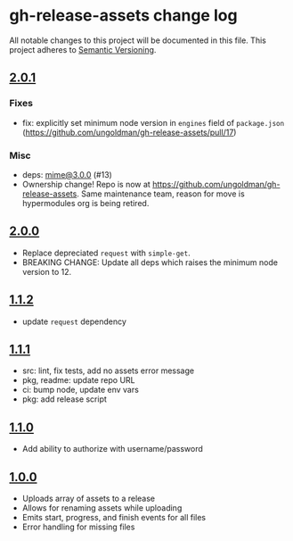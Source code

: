 # gh-release-assets change log

All notable changes to this project will be documented in this file.
This project adheres to [Semantic Versioning](http://semver.org/).

## [2.0.1](https://github.com/ungoldman/gh-release-assets/releases/v2.0.1)

### Fixes
- fix: explicitly set minimum node version in `engines` field of `package.json` (https://github.com/ungoldman/gh-release-assets/pull/17)

### Misc
- deps: mime@3.0.0 (#13)
- Ownership change! Repo is now at https://github.com/ungoldman/gh-release-assets. Same maintenance team, reason for move is hypermodules org is being retired.

## [2.0.0](https://github.com/ungoldman/gh-release-assets/releases/v2.0.0)

- Replace depreciated `request` with `simple-get`.
- BREAKING CHANGE: Update all deps which raises the minimum node version to 12.

## [1.1.2](https://github.com/ungoldman/gh-release-assets/releases/v1.1.2)

- update `request` dependency

## [1.1.1](https://github.com/ungoldman/gh-release-assets/releases/v1.1.1)

- src: lint, fix tests, add no assets error message
- pkg, readme: update repo URL
- ci: bump node, update env vars
- pkg: add release script

## [1.1.0](https://github.com/ungoldman/gh-release-assets/releases/v1.1.0)

- Add ability to authorize with username/password

## [1.0.0](https://github.com/ungoldman/gh-release-assets/releases/v1.0.0)

- Uploads array of assets to a release
- Allows for renaming assets while uploading
- Emits start, progress, and finish events for all files
- Error handling for missing files
